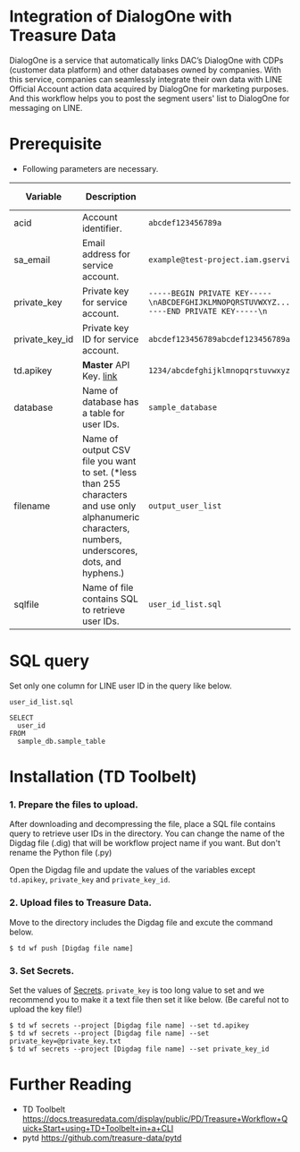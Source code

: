 # Integration of DialogOne with Treasure Data 
DialogOne is a service that automatically links DAC’s DialogOne with CDPs (customer data platform) and other databases owned by companies. With this service, companies can seamlessly integrate their own data with LINE Official Account action data acquired by DialogOne for marketing purposes.
And this workflow helps you to post the segment users' list to DialogOne for messaging on LINE.

# Prerequisite
- Following parameters are necessary.

| Variable | Description | Example | provided by |
| -------- | ----------- | -------- | -------- |
| acid | Account identifier. | `abcdef123456789a`| DAC |
| sa_email | Email address for service account. | `example@test-project.iam.gserviceaccount.com`| DAC |
| private_key | Private key for service account. | `-----BEGIN PRIVATE KEY-----\nABCDEFGHIJKLMNOPQRSTUVWXYZ......abcdefghijklmnopqrstuvwxyz+1234567890=\n-----END PRIVATE KEY-----\n`| DAC |
| private_key_id | Private key ID for service account. | `abcdef123456789abcdef123456789abcdef1234`| DAC |
| td.apikey | **Master** API Key. [link](https://docs.treasuredata.com/display/public/PD/Getting+Your+API+Keys) | `1234/abcdefghijklmnopqrstuvwxyz1234567890`| Treasure Data |
| database | Name of database has a table for user IDs. | `sample_database` | Treasure Data |
| filename | Name of output CSV file you want to set. (*less than 255 characters and use only alphanumeric characters, numbers, underscores, dots, and hyphens.) | `output_user_list`|  |
| sqlfile | Name of file contains SQL to retrieve user IDs. | `user_id_list.sql` |  |

# SQL query
Set only one column for LINE user ID in the query like below.

`user_id_list.sql`
```
SELECT 
  user_id
FROM
  sample_db.sample_table
```

# Installation (TD Toolbelt)  
### 1. Prepare the files to upload.
After downloading and decompressing the file, place a SQL file contains query to retrieve user IDs in the directory.
You can change the name of the Digdag file (.dig) that will be workflow project name if you want. But don't rename the Python file (.py)

Open the Digdag file and update the values of the variables except `td.apikey`, `private_key` and `private_key_id`.

### 2. Upload files to Treasure Data.
Move to the directory includes the Digdag file and excute the command below.

    $ td wf push [Digdag file name]
### 3. Set Secrets.
Set the values of [Secrets](https://docs.treasuredata.com/display/public/PD/About+Workflow+Secret+Management).
`private_key` is too long value to set and we recommend you to make it a text file then set it like below. (Be careful not to upload the key file!)

    $ td wf secrets --project [Digdag file name] --set td.apikey
    $ td wf secrets --project [Digdag file name] --set private_key=@private_key.txt
    $ td wf secrets --project [Digdag file name] --set private_key_id


# Further Reading
- TD Toolbelt
https://docs.treasuredata.com/display/public/PD/Treasure+Workflow+Quick+Start+using+TD+Toolbelt+in+a+CLI
- pytd
https://github.com/treasure-data/pytd

